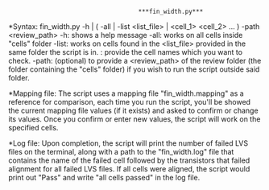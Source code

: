 										***fin_width.py***


*Syntax:
fin_width.py -h | ( -all | -list <list_file> | <cell_1>  <cell_2> … )  -path <review_path>
-h:	shows a help message
-all:	works on all cells inside "cells" folder
-list:	works on cells found in the <list_file> provided in the same folder the script is in.
<cell1>: provide the cell names which you want to check.
-path:	(optional) to provide a <review_path> of the review folder (the folder containing the "cells" folder) if you wish to run the script outside said folder.


*Mapping file:
The script uses a mapping file "fin_width.mapping" as a reference for comparison, each time you run the script, you'll be showed the current mapping file values (if it exists) and asked to confirm or change its values.
Once you confirm or enter new values, the script will work on the specified cells.


*Log file:
Upon completion, the script will print the number of failed LVS files on the terminal, along with a path to the "fin_width.log" file that contains the name of the failed cell followed by the transistors that failed alignment for all failed LVS files.
If all cells were aligned, the script would print out "Pass" and write "all cells passed" in the log file.
